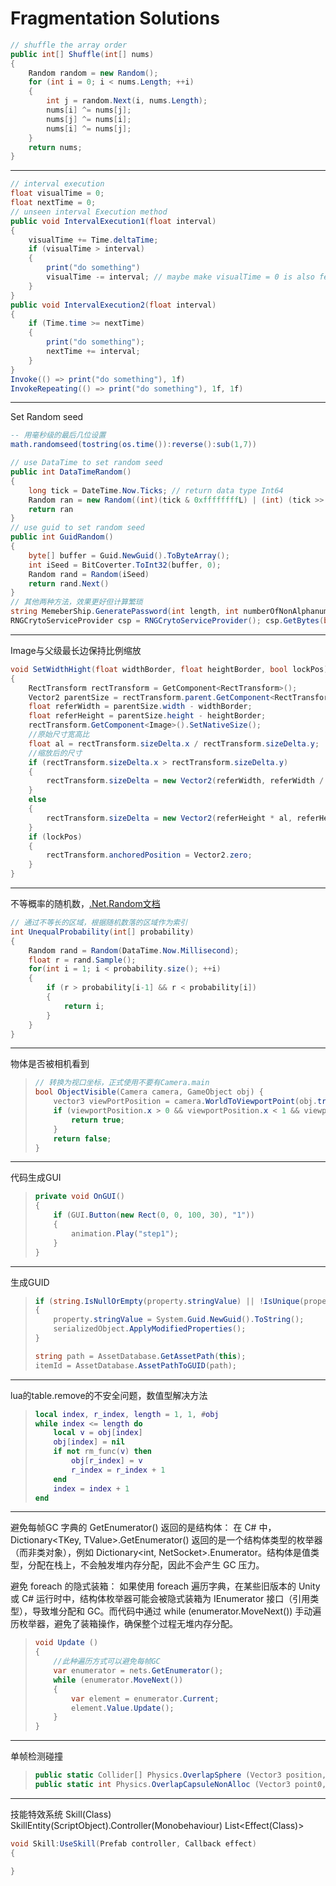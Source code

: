 # Fragmentation Solutions

```cs
// shuffle the array order
public int[] Shuffle(int[] nums)
{
    Random random = new Random();
    for (int i = 0; i < nums.Length; ++i)
    {
        int j = random.Next(i, nums.Length);
        nums[i] ^= nums[j];
        nums[j] ^= nums[i];
        nums[i] ^= nums[j];
    }
    return nums;
}
```

---

```cs
// interval execution
float visualTime = 0;
float nextTime = 0;
// unseen interval Execution method
public void IntervalExecution1(float interval)
{
    visualTime += Time.deltaTime;
    if (visualTime > interval)
    {
        print("do something")
        visualTime -= interval; // maybe make visualTime = 0 is also feasible
    }
}
public void IntervalExecution2(float interval)
{
    if (Time.time >= nextTime)
    {
        print("do something");
        nextTime += interval;
    }
}
Invoke(() => print("do something"), 1f)
InvokeRepeating(() => print("do something"), 1f, 1f)
```

---

Set Random seed

```lua
-- 用毫秒级的最后几位设置
math.randomseed(tostring(os.time()):reverse():sub(1,7))
```

```cs
// use DataTime to set random seed
public int DataTimeRandom()
{
    long tick = DateTime.Now.Ticks; // return data type Int64
    Random ran = new Random((int)(tick & 0xffffffffL) | (int) (tick >> 32));
    return ran
}
// use guid to set random seed
public int GuidRandom()
{
    byte[] buffer = Guid.NewGuid().ToByteArray();
    int iSeed = BitCoverter.ToInt32(buffer, 0);
    Random rand = Random(iSeed)
    return rand.Next()
}
// 其他两种方法，效果更好但计算繁琐
string MemeberShip.GeneratePassword(int length, int numberOfNonAlphanumericCharacters);
RNGCrytoServiceProvider csp = RNGCrytoServiceProvider(); csp.GetBytes(byte[]);
```

---

Image与父级最长边保持比例缩放

```CS
void SetWidthHight(float widthBorder, float heightBorder, bool lockPos)
{
    RectTransform rectTransform = GetComponent<RectTransform>();
    Vector2 parentSize = rectTransform.parent.GetComponent<RectTransform>().rect.size;
    float referWidth = parentSize.width - widthBorder;
    float referHeight = parentSize.height - heightBorder;
    rectTransform.GetComponent<Image>().SetNativeSize();
    //原始尺寸宽高比
    float al = rectTransform.sizeDelta.x / rectTransform.sizeDelta.y;
    //缩放后的尺寸
    if (rectTransform.sizeDelta.x > rectTransform.sizeDelta.y)
    {
        rectTransform.sizeDelta = new Vector2(referWidth, referWidth / al);
    }
    else 
    {
        rectTransform.sizeDelta = new Vector2(referHeight * al, referHeight);
    }
    if (lockPos)
    {
        rectTransform.anchoredPosition = Vector2.zero;
    }
}
```

---

不等概率的随机数，[.Net.Random文档](https://learn.microsoft.com/zh-cn/dotnet/api/system.random?view=net-8.0)

```CS
// 通过不等长的区域，根据随机数落的区域作为索引
int UnequalProbability(int[] probability)
{
    Random rand = Random(DataTime.Now.Millisecond);
    float r = rand.Sample();
    for(int i = 1; i < probability.size(); ++i)
    {
        if (r > probability[i-1] && r < probability[i])
        {
            return i;
        }
    }
}
```

---

物体是否被相机看到

> ```CS
> // 转换为视口坐标，正式使用不要有Camera.main
> bool ObjectVisible(Camera camera, GameObject obj) {
>     vector3 viewPortPosition = camera.WorldToViewportPoint(obj.transform.position);
>     if (viewportPosition.x > 0 && viewportPosition.x < 1 && viewportPosition.y > 0 && viewportPosition.y < 1){
>         return true;
>     }
>     return false;
> }
> ```

---

代码生成GUI

> ```CS
> private void OnGUI()
> {
>     if (GUI.Button(new Rect(0, 0, 100, 30), "1"))
>     {
>         animation.Play("step1");
>     }
> }
> ```

---

生成GUID

> ```CS
> if (string.IsNullOrEmpty(property.stringValue) || !IsUnique(property.stringValue))
> {
>     property.stringValue = System.Guid.NewGuid().ToString();
>     serializedObject.ApplyModifiedProperties();
> }
> ```
>
> ```CS
> string path = AssetDatabase.GetAssetPath(this);
> itemId = AssetDatabase.AssetPathToGUID(path);
> ```

---

lua的table.remove的不安全问题，数值型解决方法

> ```lua
> local index, r_index, length = 1, 1, #obj
> while index <= length do
>     local v = obj[index]
>     obj[index] = nil
>     if not rm_func(v) then
>         obj[r_index] = v
>         r_index = r_index + 1
>     end
>     index = index + 1
> end
> ```

---

避免每帧GC
字典的 GetEnumerator() 返回的是结构体：
在 C# 中，Dictionary<TKey, TValue>.GetEnumerator() 返回的是一个结构体类型的枚举器（而非类对象），例如 Dictionary<int, NetSocket>.Enumerator。结构体是值类型，分配在栈上，不会触发堆内存分配，因此不会产生 GC 压力。

避免 foreach 的隐式装箱：
如果使用 foreach 遍历字典，在某些旧版本的 Unity 或 C# 运行时中，结构体枚举器可能会被隐式装箱为 IEnumerator 接口（引用类型），导致堆分配和 GC。而代码中通过 while (enumerator.MoveNext()) 手动遍历枚举器，避免了装箱操作，确保整个过程无堆内存分配。

> ```CS
> void Update ()
> {
>     //此种遍历方式可以避免每帧GC
>     var enumerator = nets.GetEnumerator();
>     while (enumerator.MoveNext())
>     {
>         var element = enumerator.Current;
>         element.Value.Update();
>     }
> }
> ```

---

单帧检测碰撞

> ```CS
> public static Collider[] Physics.OverlapSphere (Vector3 position, float radius, int layerMask= AllLayers, QueryTriggerInteraction queryTriggerInteraction= QueryTriggerInteraction.UseGlobal);
> public static int Physics.OverlapCapsuleNonAlloc (Vector3 point0, Vector3 point1, float radius, Collider[] results, int layerMask= AllLayers, QueryTriggerInteraction queryTriggerInteraction= QueryTriggerInteraction.UseGlobal);    // 给定缓冲区 results，返回缓冲区长度
> ```

---

技能特效系统
Skill(Class)
SkillEntity(ScriptObject).Controller(Monobehaviour)
List<Effect(Class)>

```cs
void Skill:UseSkill(Prefab controller, Callback effect)
{

}
```
